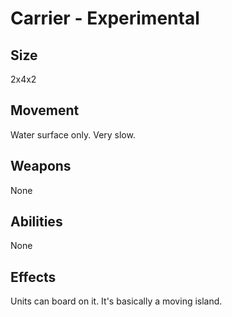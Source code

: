 # Carrier - Experimental

## Size

2x4x2

## Movement

Water surface only. Very slow.

## Weapons

None

## Abilities

None

## Effects

Units can board on it. It's basically a moving island.